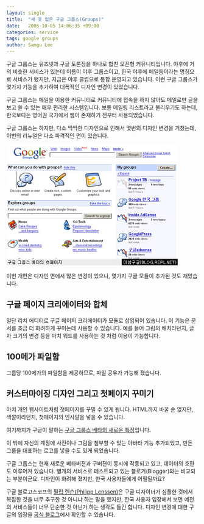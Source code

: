 ```yaml
---
layout: single
title:  "새 옷 입은 구글 그룹스(Groups)"
date:   2006-10-05 14:06:35 +09:00
categories: service
tags: google groups
author: Samgu Lee
---
```

구글 그룹스는 유즈넷과 구글 토론장을 하나로 합친 오픈형 커뮤니티입니다. 야후에 거의 비슷한 서비스가 있는데 이름이 야후 그룹스이고, 한국 야후에 메일동이라는 명칭으로 서비스가 됐지만, 지금은 야후 클럽으로 통합 운영되고 있습니다. 이런 구글 그룹스가 몇가지 기능을 추가하여 대폭적인 디자인 변경이 있었습니다.

구글 그룹스는 메일을 이용한 커뮤니티로 커뮤니티에 접속을 하지 않아도 메일로만 글을 보고 쓸 수 있는 매우 편리한 시스템입니다. 보통 메일링 리스트라고 불리우기도 하는데, 한국보다는 영어권 국가에서 웹이 존재하기 전부터 사용되었습니다.

구글 그룹스는 하지만, 다소 딱딱한 디자인으로 인해서 몇번의 디자인 변경을 거쳤는데, 이번의 리뉴얼은 다소 파격적인 면이 있습니다.

![구글 그룹스 첫페이지](/assets/groups_home.jpg)

이번 개편은 디자인 면에서 많은 변경이 있으나, 몇가지 구글 모듈이 추가된 것도 재밌습니다.

## 구글 페이지 크리에이터와 합체

일단 리치 에디터로 구글 페이지 크리에이터가 모듈로 삽입되어 있습니다. 이 기능은 문서를 조금 더 화려하게 꾸미는데 사용할 수 있습니다. 예를 들어 그림의 배치라던지, 글자 크기의 변경 등을 마치 워드를 사용하는 것 처럼 이용이 가능합니다.

## 100메가 파일함

그룹당 100메가의 파일함을 제공하므로, 파일 공유가 가능해 졌습니다.

## 커스터마이징 디자인 그리고 첫페이지 꾸미기

마치 개인 웹사이트처럼 첫페이지를 꾸밀 수 있게 됩니다. HTML까지 바꿀 순 없지만, 색깔이라던지, 첫페이지의 인사말을 넣을 수 있습니다.

여기까지가 구글이 말하는 [구글 그룹스 베타의 새로운 특징](http://groups-beta.google.com/intl/en/googlegroups/tour3/index.html?lnk=hptt)입니다.

이 밖에 자신의 계정에 사진이나 그림을 첨부할 수 있는 아바타 기능 추가되었고, 만든 그룹을 대표하는 로고를 넣을 수도 있게 되었습니다.

구글 그룹스는 현재 새로운 베타버젼과 구버젼이 동시에 작동되고 있고, 데이터의 호환도 이루어져 있습니다. 별개의 서비스로 테스트되고 있는 블로거(Blogger)와는 비교되는 부분이군요. 디자인이 화려해 졌지만, 한국 사용자들에게 어필될까요?

구글 블로고스코프의 [필립 렌슨(Philipp Lenssen)](http://blog.outer-court.com/archive/2006-10-04-n43.html)은 구글 디자이너가 심플한 것에서 복잡한 것을 너무 추구한 것 아니냐 하는 말을 했지만, 한국 사용자 입장에서 보면 예전의 서비스들이 너무 단순한 것 아닌가 하는 생각도 들긴 합니다. 디자인 변경에 대한 구글의 입장을 [공식 블로그](http://googleblog.blogspot.com/2006/10/new-groups-experience.html)에서 확인할 수 있습니다.
